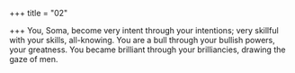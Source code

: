 +++
title = "02"

+++
You, Soma, become very intent through your intentions; very skillful  with your skills, all-knowing.
You are a bull through your bullish powers, your greatness. You became  brilliant through your brilliancies, drawing the gaze of men.